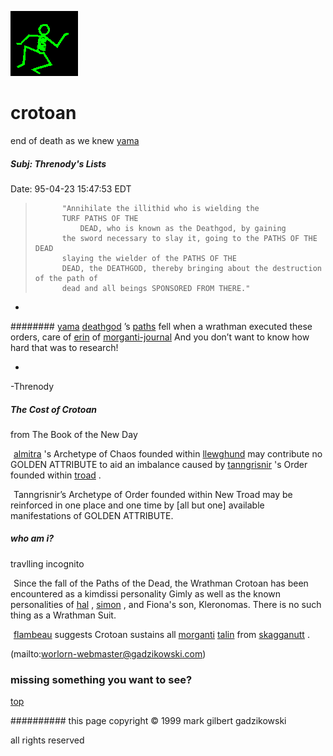 ![dancer](assets/dancer.gif)

# crotoan



 end of death as we knew  [yama](yama.md)

#####  Subj: Threnody's Lists



 Date: 95-04-23 15:47:53 EDT





 

> 
> 			"Annihilate the illithid who is wielding the 
> 			TURF PATHS OF THE
> 				DEAD, who is known as the Deathgod, by gaining
> 			the sword necessary to slay it, going to the PATHS OF THE DEAD
> 			slaying the wielder of the PATHS OF THE
> 			DEAD, the DEATHGOD, thereby bringing about the destruction of the path of
> 			dead and all beings SPONSORED FROM THERE."
> 		

 *
########  [yama](yama.md)   [deathgod](deathgod.md) ’s  [paths](paths.md)  fell when a wrathman executed these orders, care of  [erin](erin.md)  of  [morganti-journal](morganti-journal.md)  And you don’t want to know how hard that was to research!

*
 -Threnody 







 
#####  The Cost of Crotoan
 

 from The Book of the New Day









 
 ![xparent](assets/xparent.gif)   [almitra](almitra.md) 's Archetype of Chaos founded within  [llewghund](llewghund.md)  may contribute no GOLDEN ATTRIBUTE to aid an imbalance caused by  [tanngrisnir](tanngrisnir.md) 's Order founded within  [troad](troad.md) . 


 ![xparent](assets/xparent.gif)  Tanngrisnir’s Archetype of Order founded within New Troad may be reinforced in one place and one time by [all but one] available manifestations of GOLDEN ATTRIBUTE. 







 
#####  who am i?
 

 travlling incognito 









 
 ![xparent](assets/xparent.gif)  Since the fall of the Paths of the Dead, the Wrathman Crotoan has been encountered as a kimdissi personality Gimly as well as the known personalities of  [hal](hal.md) ,  [simon](simon.md) , and Fiona's son, Kleronomas. There is no such thing as a Wrathman Suit. 


 ![xparent](assets/xparent.gif)   [flambeau](flambeau.md)  suggests Crotoan sustains all  [morganti](morganti.md)   [talin](talin.md)  from  [skagganutt](skagganutt.md) . 



 (mailto:worlorn-webmaster@gadzikowski.com) 

 
### missing something you want to see?



 [top](#top) 

 
########## this page copyright © 1999 mark gilbert gadzikowski

 all rights reserved